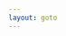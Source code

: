 ```yaml
---
layout: goto
---
```

<script>
    window.location.href = "{% link _posts/edge/2020-01-16-microsoftedge.md %}"
</script>